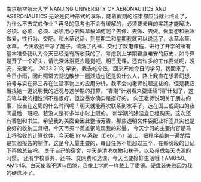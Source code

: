 南京航空航天大学
NANJING UNIVERSITY OF AERONAUTICS AND ASTRONAUTICS
无论是何种形式的享乐，随着假期的结束都应当就此终止了，为什么不去完成作业？再多的思考也不会有缓解的，必须要亲自的实践才能解决、必须、必须、必须、必须用心去做草稿如何呢？去做、去做、去做。做爱想和云冷做爱，性行为、交配。和水草说话，到星期二和星期我就可以说适了，水草水草、水草。
今天收拾干净了屋子，请洗了内裤，交付了数电课程，进行了开学的所有基本准备我认为今天已经是有所收获的了，考虑到上学期寝食难安的历史，如今算是开了一个好头，请洗深沐浴更衣睡觉吧，明日无课，还有许多的工作要做呢，晚安，亲爱的。
2023.2.13,
早安，我去吃个饭，回来开始今日的学习，我回来了。今日小雨，因此照常去湖边散步一圈湖边也还是设什么人，路上我直在想着幻想、符号与实在界三界在生活事物上的应用分析，我不会向老师说起这些的，但是我应当找她一道说明我的近况与这学期的打算，“春潮”计划看来要延续“清”计划了，这支笔与我的相性消不是很好，但这墨水确实是挺好的。
向王老师说明关于朋友的事，应当在这周的什么时间呢？明天就能再次联系到水平了，选在国三或周四的夜间最后一班吧，若没人是有多半小时上限的。
新学期的除湿盒已经购买，这次还有香包和书生，希望我的美面会因此整活芳香，那些透明文件袋配业杆签其实也是良好的收纳工具吧，今天再买个英雄钢笔现我的彩墨。
今天学习的主要内容是马上将验收的计算软件，今天把 lmw 系统（Deblum）装上，把程序都跑一遍然后是实验报告的制作，这是今天最主要的，每日任务不能超过三个，在每阶段的日记下再做总结吧。
关于自己的宿舍，今天是清洗衣物和袜子，以及养成每天洗澡的习惯。
还有学校事务、还书、交网费和选课，今天也要好好生活哦！AM8:50。
AM1:45。白天使我不适与困倦，我像上学期一样戴上了墨镜。硬盘装失败因为我的硬盘坏了。
